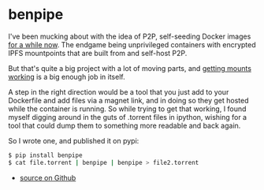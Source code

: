 # benpipe

I've been mucking about with the idea of P2P, self-seeding Docker images
[for a while now](../../../2022/12/ipfsos). The endgame being unprivileged
containers with encrypted IPFS mountpoints that are built from and self-host
P2P.

But that's quite a big project with a lot of moving parts, and
[getting mounts working](https://github.com/bitplane/dfused) is a big enough
job in itself.

A step in the right direction would be a tool that you just add to your
Dockerfile and add files via a magnet link, and in doing so they get hosted
while the container is running. So while trying to get that working, I found
myself digging around in the guts of .torrent files in ipython, wishing for a
tool that could dump them to something more readable and back again.

So I wrote one, and published it on pypi:

```bash
$ pip install benpipe
$ cat file.torrent | benpipe | benpipe > file2.torrent
```

* [source on Github](https://github.com/bitplane/benpipe)
